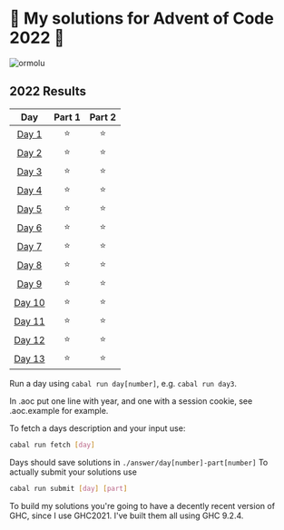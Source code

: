 # 🎄 My solutions for Advent of Code 2022 🎄

![ormolu](https://github.com/lovelyckaro/AOC2022/actions/workflows/format-checker.yml/badge.svg)

<!--- advent_readme_stars table --->
## 2022 Results

| Day | Part 1 | Part 2 |
| :---: | :---: | :---: |
| [Day 1](https://adventofcode.com/2022/day/1) | ⭐ | ⭐ |
| [Day 2](https://adventofcode.com/2022/day/2) | ⭐ | ⭐ |
| [Day 3](https://adventofcode.com/2022/day/3) | ⭐ | ⭐ |
| [Day 4](https://adventofcode.com/2022/day/4) | ⭐ | ⭐ |
| [Day 5](https://adventofcode.com/2022/day/5) | ⭐ | ⭐ |
| [Day 6](https://adventofcode.com/2022/day/6) | ⭐ | ⭐ |
| [Day 7](https://adventofcode.com/2022/day/7) | ⭐ | ⭐ |
| [Day 8](https://adventofcode.com/2022/day/8) | ⭐ | ⭐ |
| [Day 9](https://adventofcode.com/2022/day/9) | ⭐ | ⭐ |
| [Day 10](https://adventofcode.com/2022/day/10) | ⭐ | ⭐ |
| [Day 11](https://adventofcode.com/2022/day/11) | ⭐ | ⭐ |
| [Day 12](https://adventofcode.com/2022/day/12) | ⭐ | ⭐ |
| [Day 13](https://adventofcode.com/2022/day/13) | ⭐ | ⭐ |
<!--- advent_readme_stars table --->

Run a day using `cabal run day[number]`, e.g. `cabal run day3`.

In .aoc put one line with year, and one with a session cookie, see .aoc.example for example.

To fetch a days description and your input use:

```bash
cabal run fetch [day]
```

Days should save solutions in `./answer/day[number]-part[number]`
To actually submit your solutions use

```bash
cabal run submit [day] [part]
```

To build my solutions you're going to have a decently recent version of GHC,
since I use GHC2021. I've built them all using GHC 9.2.4.
